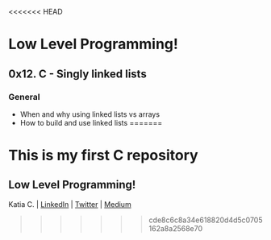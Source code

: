 <<<<<<< HEAD
# Low Level Programming!

## 0x12. C - Singly linked lists

### General

- When and why using linked lists vs arrays  
- How to build and use linked lists
=======
# This is my first C repository

## Low Level Programming!

Katia C. | [LinkedIn](https://www.linkedin.com/in/katia-corona-036266132/) | [Twitter](https://twitter.com/KatiaCorona11) | [Medium](https://medium.com/katiacorona)
>>>>>>> cde8c6c8a34e618820d4d5c0705162a8a2568e70
